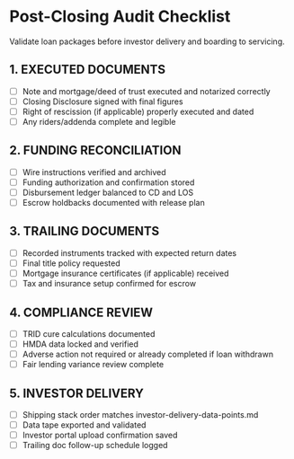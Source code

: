 <!-- Powered by BMAD™ Core -->

# Post-Closing Audit Checklist

Validate loan packages before investor delivery and boarding to servicing.

## 1. EXECUTED DOCUMENTS

- [ ] Note and mortgage/deed of trust executed and notarized correctly
- [ ] Closing Disclosure signed with final figures
- [ ] Right of rescission (if applicable) properly executed and dated
- [ ] Any riders/addenda complete and legible

## 2. FUNDING RECONCILIATION

- [ ] Wire instructions verified and archived
- [ ] Funding authorization and confirmation stored
- [ ] Disbursement ledger balanced to CD and LOS
- [ ] Escrow holdbacks documented with release plan

## 3. TRAILING DOCUMENTS

- [ ] Recorded instruments tracked with expected return dates
- [ ] Final title policy requested
- [ ] Mortgage insurance certificates (if applicable) received
- [ ] Tax and insurance setup confirmed for escrow

## 4. COMPLIANCE REVIEW

- [ ] TRID cure calculations documented
- [ ] HMDA data locked and verified
- [ ] Adverse action not required or already completed if loan withdrawn
- [ ] Fair lending variance review complete

## 5. INVESTOR DELIVERY

- [ ] Shipping stack order matches investor-delivery-data-points.md
- [ ] Data tape exported and validated
- [ ] Investor portal upload confirmation saved
- [ ] Trailing doc follow-up schedule logged

